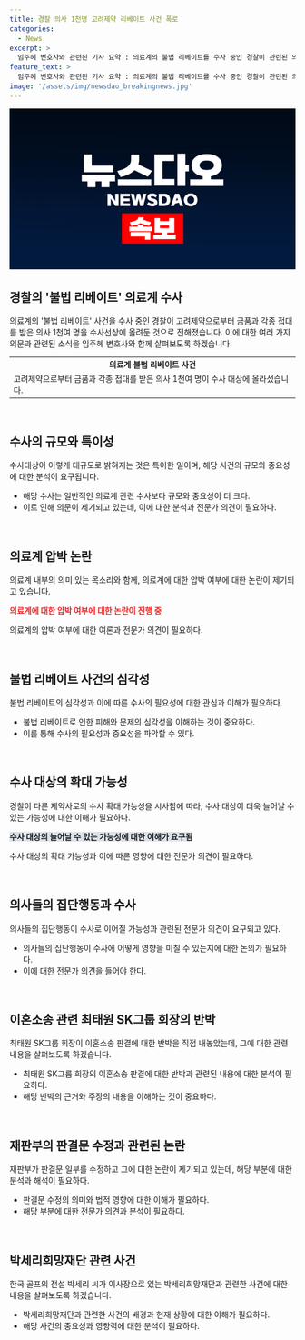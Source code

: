 ```yaml
---
title: 경찰 의사 1천명 고려제약 리베이트 사건 폭로
categories:
  - News
excerpt: >
  임주혜 변호사와 관련된 기사 요약 : 의료계의 불법 리베이트를 수사 중인 경찰이 관련된 의사 1천여 명을 수사대상으로 세운 사실이 알려졌다. 이는 흔치 않은 규모의 수사로, 의료계의 압박이 아니냐는 의견도 나오고 있다. 또한, 최태원 SK그룹 회장의 이혼 소송에서 오류가 있다고 반박하여 재판이 논란이 되고 있는 상황이다. 관련된 임주혜 변호사의 입장을 들어볼 필요가 있다.
feature_text: >
  임주혜 변호사와 관련된 기사 요약 : 의료계의 불법 리베이트를 수사 중인 경찰이 관련된 의사 1천여 명을 수사대상으로 세운 사실이 알려졌다. 이는 흔치 않은 규모의 수사로, 의료계의 압박이 아니냐는 의견도 나오고 있다. 또한, 최태원 SK그룹 회장의 이혼 소송에서 오류가 있다고 반박하여 재판이 논란이 되고 있는 상황이다. 관련된 임주혜 변호사의 입장을 들어볼 필요가 있다.
image: '/assets/img/newsdao_breakingnews.jpg'
---
```


<p><img src="/assets/img/newsdao_breakingnews.jpg" alt="pcversion 속보" /></p>

<h2 data-ke-size="size26">경찰의 '불법 리베이트' 의료계 수사</h2>

<p data-ke-size="size16">의료계의 '불법 리베이트' 사건을 수사 중인 경찰이 고려제약으로부터 금품과 각종 접대를 받은 의사 1천여 명을 수사선상에 올려둔 것으로 전해졌습니다. 이에 대한 여러 가지 의문과 관련된 소식을 임주혜 변호사와 함께 살펴보도록 하겠습니다.</p>

<table>
  <tr>
    <td style="text-align: center; height: 17px;"><b>의료계 불법 리베이트 사건</b></td>
  </tr>
  <tr>
    <td>고려제약으로부터 금품과 각종 접대를 받은 의사 1천여 명이 수사 대상에 올라섰습니다.</td>
  </tr>
</table>

<p data-ke-size="size16">&nbsp;</p>

<h2 data-ke-size="size26">수사의 규모와 특이성</h2>

<p data-ke-size="size16">수사대상이 이렇게 대규모로 밝혀지는 것은 특이한 일이며, 해당 사건의 규모와 중요성에 대한 분석이 요구됩니다.</p>

<ul>
  <li>해당 수사는 일반적인 의료계 관련 수사보다 규모와 중요성이 더 크다.</li>
  <li>이로 인해 의문이 제기되고 있는데, 이에 대한 분석과 전문가 의견이 필요하다.</li>
</ul>

<p data-ke-size="size16">&nbsp;</p>

<h2 data-ke-size="size26">의료계 압박 논란</h2>

<p data-ke-size="size16">의료계 내부의 의미 있는 목소리와 함께, 의료계에 대한 압박 여부에 대한 논란이 제기되고 있습니다.</p>

<p><b><span style="color: #ee2323;">의료계에 대한 압박 여부에 대한 논란이 진행 중</span></b></p>

<p data-ke-size="size16">의료계의 압박 여부에 대한 여론과 전문가 의견이 필요하다.</p>

<p data-ke-size="size16">&nbsp;</p>

<h2 data-ke-size="size26">불법 리베이트 사건의 심각성</h2>

<p data-ke-size="size16">불법 리베이트의 심각성과 이에 따른 수사의 필요성에 대한 관심과 이해가 필요하다.</p>

<ul>
  <li>불법 리베이트로 인한 피해와 문제의 심각성을 이해하는 것이 중요하다.</li>
  <li>이를 통해 수사의 필요성과 중요성을 파악할 수 있다.</li>
</ul>

<p data-ke-size="size16">&nbsp;</p>

<h2 data-ke-size="size26">수사 대상의 확대 가능성</h2>

<p data-ke-size="size16">경찰이 다른 제약사로의 수사 확대 가능성을 시사함에 따라, 수사 대상이 더욱 늘어날 수 있는 가능성에 대한 이해가 필요하다.</p>

<p><b><span style="background-color: #21538527;">수사 대상의 늘어날 수 있는 가능성에 대한 이해가 요구됨</span></b></p>

<p data-ke-size="size16">수사 대상의 확대 가능성과 이에 따른 영향에 대한 전문가 의견이 필요하다.</p>

<p data-ke-size="size16">&nbsp;</p>

<h2 data-ke-size="size26">의사들의 집단행동과 수사</h2>

<p data-ke-size="size16">의사들의 집단행동이 수사로 이어질 가능성과 관련된 전문가 의견이 요구되고 있다.</p>

<ul>
  <li>의사들의 집단행동이 수사에 어떻게 영향을 미칠 수 있는지에 대한 논의가 필요하다.</li>
  <li>이에 대한 전문가 의견을 들어야 한다.</li>
</ul>

<p data-ke-size="size16">&nbsp;</p>

<h2 data-ke-size="size26">이혼소송 관련 최태원 SK그룹 회장의 반박</h2>

<p data-ke-size="size16">최태원 SK그룹 회장이 이혼소송 판결에 대한 반박을 직접 내놓았는데, 그에 대한 관련 내용을 살펴보도록 하겠습니다.</p>

<ul>
  <li>최태원 SK그룹 회장의 이혼소송 판결에 대한 반박과 관련된 내용에 대한 분석이 필요하다.</li>
  <li>해당 반박의 근거와 주장의 내용을 이해하는 것이 중요하다.</li>
</ul>

<p data-ke-size="size16">&nbsp;</p>

<h2 data-ke-size="size26">재판부의 판결문 수정과 관련된 논란</h2>

<p data-ke-size="size16">재판부가 판결문 일부를 수정하고 그에 대한 논란이 제기되고 있는데, 해당 부분에 대한 분석과 해석이 필요하다.</p>

<ul>
  <li>판결문 수정의 의미와 법적 영향에 대한 이해가 필요하다.</li>
  <li>해당 부분에 대한 전문가 의견과 분석이 필요하다.</li>
</ul>

<p data-ke-size="size16">&nbsp;</p>

<h2 data-ke-size="size26">박세리희망재단 관련 사건</h2>

<p data-ke-size="size16">한국 골프의 전설 박세리 씨가 이사장으로 있는 박세리희망재단과 관련한 사건에 대한 내용을 살펴보도록 하겠습니다.</p>

<ul>
  <li>박세리희망재단과 관련한 사건의 배경과 현재 상황에 대한 이해가 필요하다.</li>
  <li>해당 사건의 중요성과 영향력에 대한 분석이 필요하다.</li>
</ul>

<p data-ke-size="size16">&nbsp;</p>

